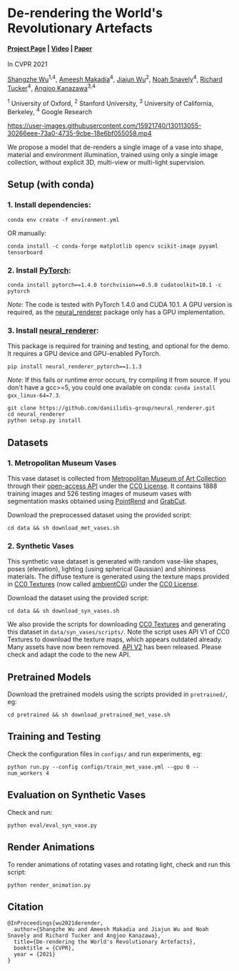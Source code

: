 # De-rendering the World's Revolutionary Artefacts
#### [Project Page](https://sorderender.github.io/) | [Video](https://youtu.be/pxkYyyw02H0) | [Paper](https://arxiv.org/abs/2104.03954)

In CVPR 2021

[Shangzhe Wu](https://elliottwu.com/)<sup>1,4</sup>, [Ameesh Makadia](http://ameeshmakadia.com/index.html)<sup>4</sup>, [Jiajun Wu](https://jiajunwu.com/)<sup>2</sup>, [Noah Snavely](https://www.cs.cornell.edu/~snavely/)<sup>4</sup>, [Richard Tucker](https://research.google/people/RichardTucker/)<sup>4</sup>, [Angjoo Kanazawa](https://people.eecs.berkeley.edu/~kanazawa/)<sup>3,4</sup>

<sup>1</sup> University of Oxford, <sup>2</sup> Stanford University, <sup>3</sup> University of California, Berkeley, <sup>4</sup> Google Research


https://user-images.githubusercontent.com/15921740/130113055-30266eee-73a0-4735-9cbe-18e6bf055058.mp4


We propose a model that de-renders a single image of a vase into shape, material and environment illumination, trained using only a single image collection, without explicit 3D, multi-view or multi-light supervision.


## Setup (with conda)

### 1. Install dependencies:
```
conda env create -f environment.yml
```
OR manually:
```
conda install -c conda-forge matplotlib opencv scikit-image pyyaml tensorboard
```


### 2. Install [PyTorch](https://pytorch.org/):
```
conda install pytorch==1.4.0 torchvision==0.5.0 cudatoolkit=10.1 -c pytorch
```
*Note*: The code is tested with PyTorch 1.4.0 and CUDA 10.1. A GPU version is required, as the [neural_renderer](https://github.com/daniilidis-group/neural_renderer) package only has a GPU implementation.


### 3. Install [neural_renderer](https://github.com/daniilidis-group/neural_renderer):
This package is required for training and testing, and optional for the demo. It requires a GPU device and GPU-enabled PyTorch.
```
pip install neural_renderer_pytorch==1.1.3
```

*Note*: If this fails or runtime error occurs, try compiling it from source. If you don't have a gcc>=5, you could one available on conda: `conda install gxx_linux-64=7.3`.
```
git clone https://github.com/daniilidis-group/neural_renderer.git
cd neural_renderer
python setup.py install
```


## Datasets
### 1. Metropolitan Museum Vases
This vase dataset is collected from [Metropolitan Museum of Art Collection](https://www.metmuseum.org/art/collection) through their [open-access API](https://metmuseum.github.io/) under the [CC0 License](https://creativecommons.org/publicdomain/zero/1.0/). It contains 1888 training images and 526 testing images of museum vases with segmentation masks obtained using [PointRend](https://arxiv.org/abs/1912.08193) and [GrabCut](https://dl.acm.org/doi/10.1145/1015706.1015720).

Download the preprocessed dataset using the provided script:
```
cd data && sh download_met_vases.sh
```

### 2. Synthetic Vases
This synthetic vase dataset is generated with random vase-like shapes, poses (elevation), lighting (using spherical Gaussian) and shininess materials. The diffuse texture is generated using the texture maps provided in [CC0 Textures](https://cc0textures.com/) (now called [ambientCG](https://ambientcg.com/)) under the [CC0 License](https://creativecommons.org/publicdomain/zero/1.0/).

Download the dataset using the provided script:
```
cd data && sh download_syn_vases.sh
```

We also provide the scripts for downloading [CC0 Textures](https://cc0textures.com/) and generating this dataset in `data/syn_vases/scripts/`. Note the script uses API V1 of CC0 Textures to download the texture maps, which appears outdated already. Many assets have now been removed. [API V2](https://help.ambientcg.com/04-API/API_v2.html) has been released. Please check and adapt the code to the new API.

## Pretrained Models
Download the pretrained models using the scripts provided in `pretrained/`, eg:
```
cd pretrained && sh download_pretrained_met_vase.sh
```


## Training and Testing
Check the configuration files in `configs/` and run experiments, eg:
```
python run.py --config configs/train_met_vase.yml --gpu 0 --num_workers 4
```


## Evaluation on Synthetic Vases
Check and run:
```
python eval/eval_syn_vase.py
```


## Render Animations
To render animations of rotating vases and rotating light, check and run this script:
```
python render_animation.py
```


## Citation
```
@InProceedings{wu2021derender,
  author={Shangzhe Wu and Ameesh Makadia and Jiajun Wu and Noah Snavely and Richard Tucker and Angjoo Kanazawa},
  title={De-rendering the World's Revolutionary Artefacts},
  booktitle = {CVPR},
  year = {2021}
}
```
